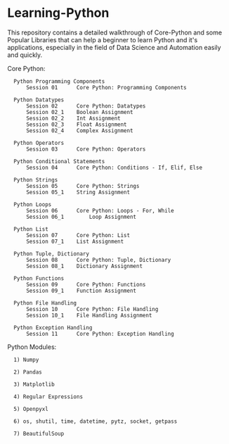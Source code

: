 # Learning-Python
This repository contains a detailed walkthrough of Core-Python and some Popular Libraries that can help a beginner to learn Python and it's applications, especially in the field of Data Science and Automation easily and quickly.

Core Python:

      Python Programming Components
          Session 01	  Core Python: Programming Components

      Python Datatypes
          Session 02	  Core Python: Datatypes
          Session 02_1	  Boolean Assignment
          Session 02_2	  Int Assignment
          Session 02_3	  Float Assignment
          Session 02_4	  Complex Assignment

      Python Operators
          Session 03	  Core Python: Operators

      Python Conditional Statements
          Session 04	  Core Python: Conditions - If, Elif, Else

      Python Strings
          Session 05	  Core Python: Strings
          Session 05_1	  String Assignment

      Python Loops
          Session 06	  Core Python: Loops - For, While
          Session 06_1        Loop Assignment

      Python List
          Session 07	  Core Python: List
          Session 07_1	  List Assignment

      Python Tuple, Dictionary
          Session 08	  Core Python: Tuple, Dictionary
          Session 08_1	  Dictionary Assignment

      Python Functions
          Session 09	  Core Python: Functions
          Session 09_1	  Function Assignment

      Python File Handling
          Session 10  	  Core Python: File Handling
          Session 10_1 	  File Handling Assignment

      Python Exception Handling
          Session 11  	  Core Python: Exception Handling


Python Modules:

      1) Numpy

      2) Pandas

      3) Matplotlib

      4) Regular Expressions

      5) Openpyxl

      6) os, shutil, time, datetime, pytz, socket, getpass
      
      7) BeautifulSoup
